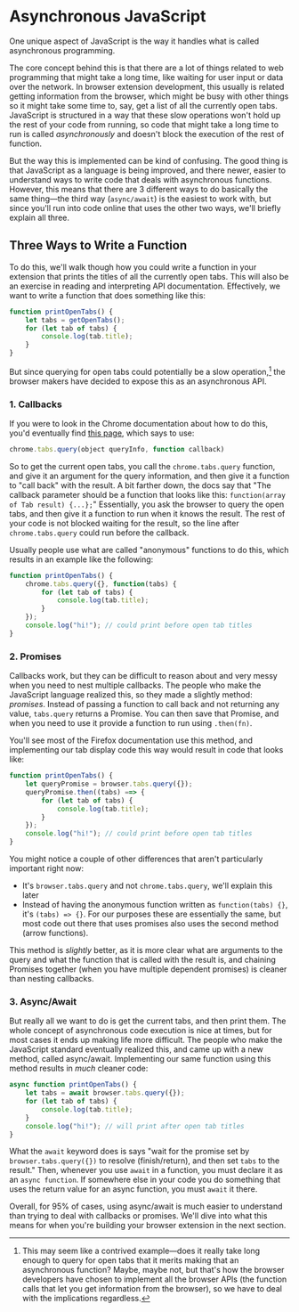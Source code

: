 # Asynchronous JavaScript

One unique aspect of JavaScript is the way it handles what is called asynchronous programming.

The core concept behind this is that there are a lot of things related to web programming that might take a long time, like waiting for user input or data over the network. In browser extension development, this usually is related getting information from the browser, which might be busy with other things so it might take some time to, say, get a list of all the currently open tabs. JavaScript is structured in a way that these slow operations won't hold up the rest of your code from running, so code that might take a long time to run is called *asynchronously* and doesn't block the execution of the rest of function.

But the way this is implemented can be kind of confusing. The good thing is that JavaScript as a language is being improved, and there newer, easier to understand ways to write code that deals with asynchronous functions. However, this means that there are 3 different ways to do basically the same thing—the third way (`async/await`) is the easiest to work with, but since you'll run into code online that uses the other two ways, we'll briefly explain all three.

## Three Ways to Write a Function

To do this, we'll walk though how you could write a function in your extension that prints the titles of all the currently open tabs. This will also be an exercise in reading and interpreting API documentation. Effectively, we want to write a function that does something like this:

```js
function printOpenTabs() {
    let tabs = getOpenTabs();
    for (let tab of tabs) {
        console.log(tab.title);
    }
}
```

But since querying for open tabs could potentially be a slow operation,[^1] the browser makers have decided to expose this as an asynchronous API.

[^1]: This may seem like a contrived example—does it really take long enough to query for open tabs that it merits making that an asynchronous function? Maybe, maybe not, but that's how the browser developers have chosen to implement all the browser APIs (the function calls that let you get information from the browser), so we have to deal with the implications regardless.

### 1. Callbacks

If you were to look in the Chrome documentation about how to do this, you'd eventually find [this page](https://developer.chrome.com/extensions/tabs#method-query), which says to use:

```js
chrome.tabs.query(object queryInfo, function callback)
```

So to get the current open tabs, you call the `chrome.tabs.query` function, and give it an argument for the query information, and then give it a function to "call back" with the result. A bit farther down, the docs say that "The callback parameter should be a function that looks like this: `function(array of Tab result) {...};`" Essentially, you ask the browser to query the open tabs, and then give it a function to run when it knows the result. The rest of your code is not blocked waiting for the result, so the line after `chrome.tabs.query` could run before the callback.

Usually people use what are called "anonymous" functions to do this, which results in an example like the following:

```js
function printOpenTabs() {
    chrome.tabs.query({}, function(tabs) {
        for (let tab of tabs) {
            console.log(tab.title);
        }
    });
    console.log("hi!"); // could print before open tab titles
}
```

### 2. Promises

Callbacks work, but they can be difficult to reason about and very messy when you need to nest multiple callbacks. The people who make the JavaScript language realized this, so they made a slightly method: *promises*. Instead of passing a function to call back and not returning any value, `tabs.query` returns a Promise. You can then save that Promise, and when you need to use it provide a function to run using `.then(fn)`.

You'll see most of the Firefox documentation use this method, and implementing our tab display code this way would result in code that looks like:

```js
function printOpenTabs() {
    let queryPromise = browser.tabs.query({});
    queryPromise.then((tabs) ==> {
        for (let tab of tabs) {
            console.log(tab.title);
        }
    });
    console.log("hi!"); // could print before open tab titles
}
```

You might notice a couple of other differences that aren't particularly important right now:
- It's `browser.tabs.query` and not `chrome.tabs.query`, we'll explain this later
- Instead of having the anonymous function written as `function(tabs) {}`, it's `(tabs) => {}`. For our purposes these are essentially the same, but most code out there that uses promises also uses the second method (arrow functions).

This method is *slightly* better, as it is more clear what are arguments to the query and what the function that is called with the result is, and chaining Promises together (when you have multiple dependent promises) is cleaner than nesting callbacks.

### 3. Async/Await

But really all we want to do is get the current tabs, and then print them. The whole concept of asynchronous code execution is nice at times, but for most cases it ends up making life more difficult. The people who make the JavaScript standard eventually realized this, and came up with a new method, called async/await. Implementing our same function using this method results in *much* cleaner code:

```js
async function printOpenTabs() {
    let tabs = await browser.tabs.query({});
    for (let tab of tabs) {
        console.log(tab.title);
    }
    console.log("hi!"); // will print after open tab titles
}
```

What the `await` keyword does is says "wait for the promise set by `browser.tabs.query({})` to resolve (finish/return), and then set `tabs` to the result." Then, whenever you use `await` in a function, you must declare it as an `async function`. If somewhere else in your code you do something that uses the return value for an async function, you must `await` it there.

Overall, for 95% of cases, using async/await is much easier to understand than trying to deal with callbacks or promises. We'll dive into what this means for when you're building your browser extension in the next section.